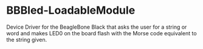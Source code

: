 # BBBled-LoadableModule

Device Driver for the BeagleBone Black that asks the user for a string or word and makes LED0 on the board flash with the Morse code equivalent to the string given.
